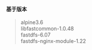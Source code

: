 #### 基于版本  
> alpine3.6   
> libfastcommon-1.0.48   
> fastdfs-6.07   
> fastdfs-nginx-module-1.22   
